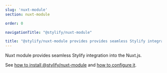```yaml
---
slug: 'nuxt-module'
section: nuxt-module

order: 0

navigationTitle: "@stylify/nuxt-module"

title: "@stylify/nuxt-module provides provides seamless Stylify integration into the Nuxt.js."
---
```



Nuxt module provides seamless Stylify integration into the Nuxt.js.

See [how to install @stylify/nuxt-module](/docs/nuxt-module/installation-and-usage) and [how to configure it](/docs/nuxt-module/configuration).
